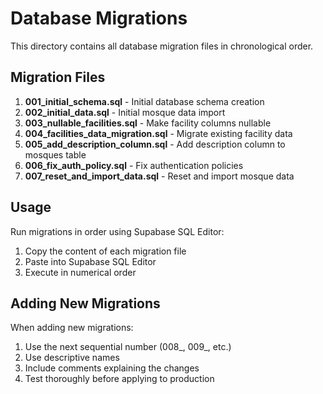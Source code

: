 # Database Migrations

This directory contains all database migration files in chronological order.

## Migration Files

1. **001_initial_schema.sql** - Initial database schema creation
2. **002_initial_data.sql** - Initial mosque data import
3. **003_nullable_facilities.sql** - Make facility columns nullable
4. **004_facilities_data_migration.sql** - Migrate existing facility data
5. **005_add_description_column.sql** - Add description column to mosques table
6. **006_fix_auth_policy.sql** - Fix authentication policies
7. **007_reset_and_import_data.sql** - Reset and import mosque data

## Usage

Run migrations in order using Supabase SQL Editor:
1. Copy the content of each migration file
2. Paste into Supabase SQL Editor
3. Execute in numerical order

## Adding New Migrations

When adding new migrations:
1. Use the next sequential number (008_, 009_, etc.)
2. Use descriptive names
3. Include comments explaining the changes
4. Test thoroughly before applying to production